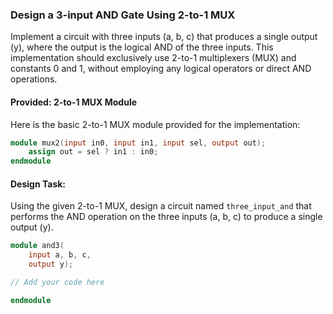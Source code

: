 ### Design a 3-input AND Gate Using 2-to-1 MUX

Implement a circuit with three inputs (a, b, c) that produces a single output (y), where the output is the logical AND of the three inputs. This implementation should exclusively use 2-to-1 multiplexers (MUX) and constants 0 and 1, without employing any logical operators or direct AND operations.

#### Provided: 2-to-1 MUX Module
Here is the basic 2-to-1 MUX module provided for the implementation:

```verilog
module mux2(input in0, input in1, input sel, output out);
    assign out = sel ? in1 : in0;
endmodule
```

#### Design Task:
Using the given 2-to-1 MUX, design a circuit named `three_input_and` that performs the AND operation on the three inputs (a, b, c) to produce a single output (y).

```verilog
module and3(
    input a, b, c,
    output y);

// Add your code here

endmodule
```